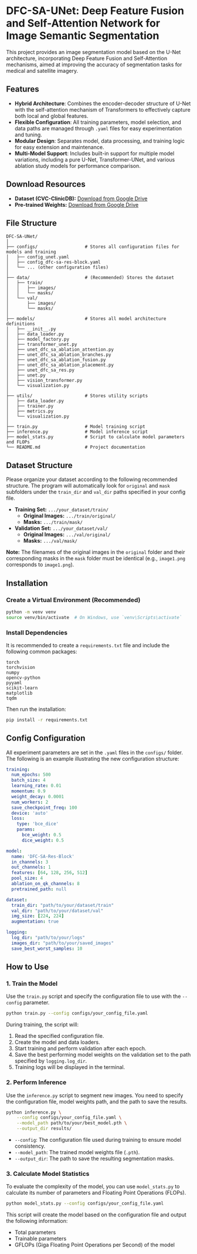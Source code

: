 # DFC-SA-UNet: Deep Feature Fusion and Self-Attention Network for Image Semantic Segmentation

This project provides an image segmentation model based on the U-Net architecture, incorporating Deep Feature Fusion and Self-Attention mechanisms, aimed at improving the accuracy of segmentation tasks for medical and satellite imagery.

## Features

*   **Hybrid Architecture**: Combines the encoder-decoder structure of U-Net with the self-attention mechanism of Transformers to effectively capture both local and global features.
*   **Flexible Configuration**: All training parameters, model selection, and data paths are managed through `.yaml` files for easy experimentation and tuning.
*   **Modular Design**: Separates model, data processing, and training logic for easy extension and maintenance.
*   **Multi-Model Support**: Includes built-in support for multiple model variations, including a pure U-Net, Transformer-UNet, and various ablation study models for performance comparison.

## Download Resources

*   **Dataset (CVC-ClinicDB):** [Download from Google Drive](https://docs.google.com/uc?export=download&id=1E_nC-S4_Ofp-F3R_emhXp_i-4_aoAgS1)
*   **Pre-trained Weights:** [Download from Google Drive](https://docs.google.com/uc?export=download&id=1your_pretrained_weights_id)

## File Structure

```
DFC-SA-UNet/
│
├── configs/                  # Stores all configuration files for models and training
│   ├── config_unet.yaml
│   ├── config_dfc-sa-res-block.yaml
│   └── ... (other configuration files)
│
├── data/                     # (Recommended) Stores the dataset
│   ├── train/
│   │   ├── images/
│   │   └── masks/
│   └── val/
│       ├── images/
│       └── masks/
│
├── models/                   # Stores all model architecture definitions
│   ├── __init__.py
│   ├── data_loader.py
│   ├── model_factory.py
│   ├── transformer_unet.py
│   ├── unet_dfc_sa_ablation_attention.py
│   ├── unet_dfc_sa_ablation_branches.py
│   ├── unet_dfc_sa_ablation_fusion.py
│   ├── unet_dfc_sa_ablation_placement.py
│   ├── unet_dfc_sa_res.py
│   ├── unet.py
│   ├── vision_transformer.py
│   └── visualization.py
│
├── utils/                    # Stores utility scripts
│   ├── data_loader.py
│   ├── trainer.py
│   ├── metrics.py
│   └── visualization.py
│
├── train.py                  # Model training script
├── inference.py              # Model inference script
├── model_stats.py            # Script to calculate model parameters and FLOPs
└── README.md                 # Project documentation
```

## Dataset Structure

Please organize your dataset according to the following recommended structure. The program will automatically look for `original` and `mask` subfolders under the `train_dir` and `val_dir` paths specified in your config file.

*   **Training Set:** `.../your_dataset/train/`
    *   **Original Images:** `.../train/original/`
    *   **Masks:** `.../train/mask/`
*   **Validation Set:** `.../your_dataset/val/`
    *   **Original Images:** `.../val/original/`
    *   **Masks:** `.../val/mask/`

**Note:** The filenames of the original images in the `original` folder and their corresponding masks in the `mask` folder must be identical (e.g., `image1.png` corresponds to `image1.png`).

## Installation

### Create a Virtual Environment (Recommended)

```bash
python -m venv venv
source venv/bin/activate  # On Windows, use `venv\Scripts\activate`
```

### Install Dependencies

It is recommended to create a `requirements.txt` file and include the following common packages:

```
torch
torchvision
numpy
opencv-python
pyyaml
scikit-learn
matplotlib
tqdm
```

Then run the installation:

```bash
pip install -r requirements.txt
```

## Config Configuration

All experiment parameters are set in the `.yaml` files in the `configs/` folder. The following is an example illustrating the new configuration structure:

```yaml
training:
  num_epochs: 500
  batch_size: 4
  learning_rate: 0.01
  momentum: 0.9
  weight_decay: 0.0001
  num_workers: 2
  save_checkpoint_freq: 100
  device: 'auto'
  loss:
    type: 'bce_dice'
    params:
      bce_weight: 0.5
      dice_weight: 0.5

model:
  name: 'DFC-SA-Res-Block'
  in_channels: 3
  out_channels: 1
  features: [64, 128, 256, 512]
  pool_size: 4
  ablation_on_qk_channels: 8
  pretrained_path: null

dataset:
  train_dir: "path/to/your/dataset/train"
  val_dir: "path/to/your/dataset/val"
  img_size: [224, 224]
  augmentation: true

logging:
  log_dir: "path/to/your/logs"
  images_dir: "path/to/your/saved_images"
  save_best_worst_samples: 10
```

## How to Use

### 1. Train the Model

Use the `train.py` script and specify the configuration file to use with the `--config` parameter.

```bash
python train.py --config configs/your_config_file.yaml
```

During training, the script will:

1.  Read the specified configuration file.
2.  Create the model and data loaders.
3.  Start training and perform validation after each epoch.
4.  Save the best performing model weights on the validation set to the path specified by `logging.log_dir`.
5.  Training logs will be displayed in the terminal.

### 2. Perform Inference

Use the `inference.py` script to segment new images. You need to specify the configuration file, model weights path, and the path to save the results.

```bash
python inference.py \
    --config configs/your_config_file.yaml \
    --model_path path/to/your/best_model.pth \
    --output_dir results/
```

*   `--config`: The configuration file used during training to ensure model consistency.
*   `--model_path`: The trained model weights file (`.pth`).
*   `--output_dir`: The path to save the resulting segmentation masks.

### 3. Calculate Model Statistics

To evaluate the complexity of the model, you can use `model_stats.py` to calculate its number of parameters and Floating Point Operations (FLOPs).

```bash
python model_stats.py --config configs/your_config_file.yaml
```

This script will create the model based on the configuration file and output the following information:

*   Total parameters
*   Trainable parameters
*   GFLOPs (Giga Floating Point Operations per Second) of the model

```